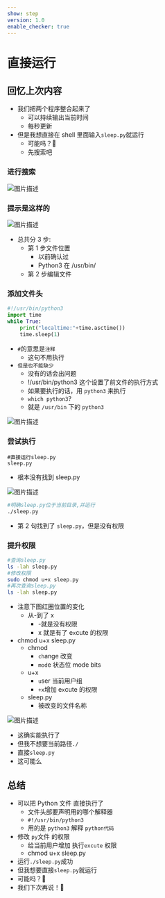```yaml
---
show: step
version: 1.0
enable_checker: true
---
```


# 直接运行

## 回忆上次内容

- 我们把两个程序整合起来了
  - 可以持续输出当前时间
  - 每秒更新
- 但是我想直接在 shell 里面输入`sleep.py`就运行
  - 可能吗？🤔
  - 先搜索吧

### 进行搜索

![图片描述](https://doc.shiyanlou.com/courses/uid1190679-20210221-1613892082677)

### 提示是这样的

![图片描述](https://doc.shiyanlou.com/courses/uid1190679-20210221-1613892140071)

- 总共分 3 步:
  - 第 1 步文件位置
    - 以前确认过
    - Python3 在 /usr/bin/
  - 第 2 步编辑文件

### 添加文件头

```python
#!/usr/bin/python3
import time
while True:
	print("localtime:"+time.asctime())
	time.sleep(1)
```

- `#`的意思是`注释`
  - 这句不用执行
- `但是也不能缺少`
  - 没有的话会出问题
  - !/usr/bin/python3 这个设置了前文件的执行方式
  - 如果要执行的话，用 `python3` 来执行
  - `which python3`?
  - 就是 `/usr/bin` 下的 `python3`

![图片描述](https://doc.shiyanlou.com/courses/uid1190679-20220311-1646962413963)

### 尝试执行

```shell
#直接运行sleep.py
sleep.py
```

- 根本没有找到 sleep.py

![图片描述](https://doc.shiyanlou.com/courses/uid1190679-20210221-1613892798653)

```bash
#明确sleep.py位于当前目录,并运行
./sleep.py
```

- 第 2 句找到了 `sleep.py`，但是没有权限

### 提升权限

```bash
#查询sleep.py
ls -lah sleep.py
#修改权限
sudo chmod u+x sleep.py
#再次查询sleep.py
ls -lah sleep.py
```

- 注意下图红圈位置的变化
  - 从-到了 x
    - -就是没有权限
    - x 就是有了 e`x`cute 的权限
- chmod u+x sleep.py
  - chmod
    - `ch`ange 改变
    - `mod`e 状态位 mode bits
  - u+x
    - `u`ser 当前用户组
    - `+x`增加 e`x`cute 的权限
  - sleep.py
    - 被改变的文件名称

![图片描述](https://doc.shiyanlou.com/courses/uid1190679-20210221-1613894398541)

- 这确实能执行了
- 但我不想要当前路径`./`
- 直接`sleep.py`
- 这可能么

## 总结

- 可以把 Python 文件 直接执行了
  - 文件头部要声明用的哪个解释器
  - `#!/usr/bin/python3`
  - 用的是 `python3` 解释 `python代码`
- 修改 `py`文件 的权限
  - 给当前用户增加 执行`excute` 权限
  - chmod u+x sleep.py
- 运行`./sleep.py`成功
- 但我想要直接`sleep.py`就运行
- 可能吗？🤔
- 我们下次再说！👋
